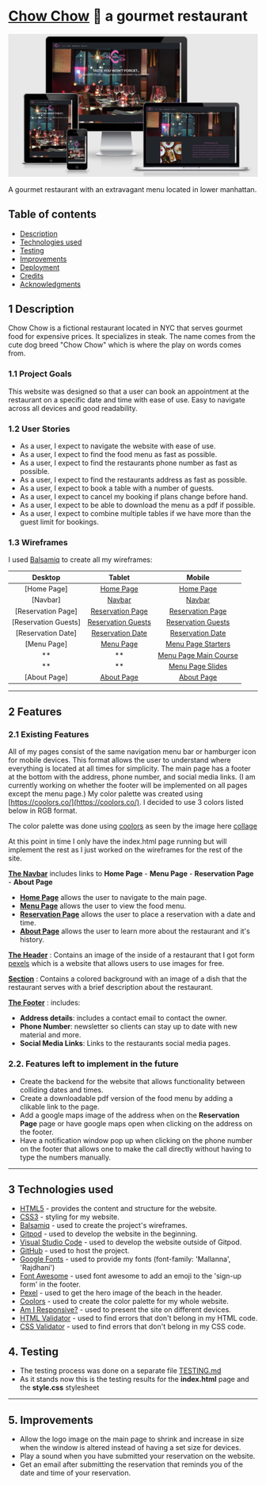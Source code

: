 # [Chow Chow](https://champion316.github.io/Gourmet-Chow/) 🍜 a gourmet restaurant
<img src="readme-files/responsive-chow-image.jpg">

A gourmet restaurant with an extravagant menu located in lower manhattan. 

## Table of contents

- [Description](#1-description)
- [Technologies used](#3-technologies-used)
- [Testing](#4-testing)
- [Improvements](#5-improvements)
- [Deployment](#6-deployment)
- [Credits](#7-credits)
- [Acknowledgments](#8-acknowledgments)

## 1 Description 

Chow Chow is a fictional restaurant located in NYC that serves gourmet food for expensive prices. It specializes in steak. The name comes from the cute dog breed "Chow Chow" which is where the play on words comes from. 

### 1.1 Project Goals 

This website was designed so that a user can book an appointment at the restaurant on a specific date and time with ease of use. Easy to navigate across all devices and good readability. 

### 1.2 User Stories 

- As a user, I expect to navigate the website with ease of use.
- As a user, I expect to find the food menu as fast as possible.
- As a user, I expect to find the restaurants phone number as fast as possible. 
- As a user, I expect to find the restaurants address as fast as possible.
- As a user, I expect to book a table with a number of guests. 
- As a user, I expect to cancel my booking if plans change before hand. 
- As a user, I expect to be able to download the menu as a pdf if possible. 
- As a user, I expect to combine multiple tables if we have more than the guest limit for bookings. 

### 1.3 Wireframes

I used [Balsamiq](https://balsamiq.com/) to create all my wireframes:

|    Desktop   |    Tablet    |    Mobile    |
|    :----:    |     :----:   |    :----:    |
|[Home Page]|[Home Page](wireframes/tablet-main-page.png)|[Home Page](wireframes/phone-main-page.png)|
|[Navbar]|[Navbar](wireframes/tablet-navbar.png)|[Navbar](wireframes/phone-navbar.png)|
|[Reservation Page]|[Reservation Page](wireframes/tablet-reservation-page.png)|[Reservation Page](wireframes/phone-reservation-page.png)|
|[Reservation Guests]|[Reservation Guests](wireframes/tablet-reservation-guests.png)|[Reservation Guests](wireframes/phone-reservation-guests.png)|
|[Reservation Date]|[Reservation Date](wireframes/tablet-reservation-date.png)|[Reservation Date](wireframes/phone-reservation-date.png)|
|[Menu Page]|[Menu Page](wireframes/tablet-menu.png)|[Menu Page Starters](wireframes/phone-menu-starters.png)|
|**|**|[Menu Page Main Course](wireframes/phone-menu-maincourse.png)|
|**|**|[Menu Page Slides](wireframes/phone-menu-slides.png)|
|[About Page]|[About Page](wireframes/tablet-about.png)|[About Page](wireframes/phone-about-page.png)|

----

##  2 Features 

### 2.1 Existing Features

All of my pages consist of the same navigation menu bar or hamburger icon for mobile devices. This format allows the user to understand where everything is located at all times for simplicity. The main page has a footer at the bottom with the address, phone number, and social media links. (I am currently working on whether the footer will be implemented on all pages except the menu page.) My color palette was created using [https://coolors.co/](https://coolors.co/). I decided to use 3 colors listed below in RGB format. 

The color palette was done using [coolors](https://coolors.co/) as seen by the image here [collage](readme-files/chow-color-palette.png)


At this point in time I only have the index.html page running but will implement the rest as I just worked on the wireframes for the rest of the site. 

[**The Navbar**](wireframes/phone-navbar.png) includes links to **Home Page** - **Menu Page** - **Reservation Page** - **About Page** 
- [**Home Page**](wireframes/phone-main-page.png) allows the user to navigate to the main page.
- [**Menu Page**](wireframes/phone-menu-maincourse.png) allows the user to view the food menu.
- [**Reservation Page**](wireframes/phone-reservation-page.png) allows the user to place a reservation with a date and time.
- [**About Page**](wireframes/phone-about-page.png) allows the user to learn more about the restaurant and it's history.

[**The Header**](wireframes/phone-main-page.png) : Contains an image of the inside of a restaurant that I got form [pexels](https://www.pexels.com/photo/wine-glasses-on-table-tops-941861/) which is a website that allows users to use images for free. 

[**Section**](wireframes/phone-main-page.png) : Contains a colored background with an image of a dish that the restaurant serves with a brief description about the restaurant. 

[**The Footer**](wireframes/phone-main-page.png) : includes:

- **Address details**: includes a contact email to contact the owner.
- **Phone Number**: newsletter so clients can stay up to date with new material and more.
- **Social Media Links**: Links to the restaurants social media pages. 

### 2.2. Features left to implement in the future

- Create the backend for the website that allows functionality between colliding dates and times.
- Create a downloadable pdf version of the food menu by adding a clikable link to the page.
- Add a google maps image of the address when on the **Reservation Page** page or have google maps open when clicking on the address on the footer.
- Have a notification window pop up when clicking on the phone number on the footer that allows one to make the call directly without having to type the numbers manually.

----

## 3 Technologies used

- [HTML5](https://en.wikipedia.org/wiki/HTML5) - provides the content and structure for the website.
- [CSS3](https://en.wikipedia.org/wiki/Cascading_Style_Sheets) - styling for my website.
- [Balsamiq](https://balsamiq.com/) - used to create the project's wireframes.
- [Gitpod](https://gitpod.io/) - used to develop the website in the beginning. 
- [Visual Studio Code](https://code.visualstudio.com/download) - used to develop the website outside of Gitpod.
- [GitHub](https://github.com/) - used to host the project.
- [Google Fonts](https://fonts.google.com/) - used to provide my fonts (font-family: 'Mallanna', 'Rajdhani')
- [Font Awesome](https://fontawesome.com/) - used font awesome to add an emoji to the 'sign-up form' in the footer.
- [Pexel](https://www.pexels.com/) - used to get the hero image of the beach in the header.
- [Coolors](https://coolors.co/) - used to create the color palette for my whole website.
- [Am I Responsive?](http://ami.responsivedesign.is/) - used to present the site on different devices.
- [HTML Validator](https://validator.w3.org/) - used to find errors that don't belong in my HTML code.
- [CSS Validator](https://jigsaw.w3.org/css-validator/) - used to find errors that don't belong in my CSS code.

## 4. Testing

- The testing process was done on a separate file [TESTING.md](TESTING.md)
- As it stands now this is the testing results for the **index.html** page and the **style.css** stylesheet

----

## 5. Improvements

- Allow the logo image on the main page to shrink and increase in size when the window is altered instead of having a set size for devices.
- Play a sound when you have submitted your reservation on the website.
- Get an email after submitting the reservation that reminds you of the date and time of your reservation.
